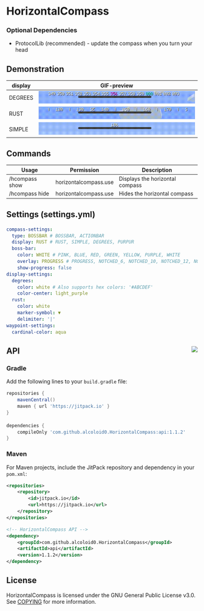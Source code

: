 # HorizontalCompass

### Optional Dependencies

- ProtocolLib (recommended) - update the compass when you turn your head

## Demonstration

| display |           GIF-preview           |
|---------|:-------------------------------:|
| DEGREES | ![](readme-preview/degrees.gif) |
| RUST    |  ![](readme-preview/rust.gif)   |
| SIMPLE  | ![](readme-preview/simple.gif)  |

## Commands

| Usage          | Permission            | Description                     |
|----------------|-----------------------|---------------------------------|
| /hcompass show | horizontalcompass.use | Displays the horizontal compass |
| /hcompass hide | horizontalcompass.use | Hides the horizontal compass    |


## Settings (settings.yml)

```yaml
compass-settings:
  type: BOSSBAR # BOSSBAR, ACTIONBAR
  display: RUST # RUST, SIMPLE, DEGREES, PURPUR
  boss-bar:
    color: WHITE # PINK, BLUE, RED, GREEN, YELLOW, PURPLE, WHITE
    overlay: PROGRESS # PROGRESS, NOTCHED_6, NOTCHED_10, NOTCHED_12, NOTCHED_20
    show-progress: false
display-settings:
  degrees:
    color: white # Also supports hex colors: '#ABCDEF'
    color-center: light_purple
  rust:
    color: white
    marker-symbol: ▼
    delimiter: '|'
waypoint-settings:
  cardinal-color: aqua
```

## API <img align="right" src="https://jitpack.io/v/alcoloid0/HorizontalCompass.svg" />

### Gradle

Add the following lines to your `build.gradle` file:

```groovy
repositories {
    mavenCentral()
    maven { url 'https://jitpack.io' }
}

dependencies {
    compileOnly 'com.github.alcoloid0.HorizontalCompass:api:1.1.2'
}
```

### Maven

For Maven projects, include the JitPack repository and dependency in your `pom.xml`:

```xml
<repositories>
    <repository>
        <id>jitpack.io</id>
        <url>https://jitpack.io</url>
    </repository>
</repositories>
```

```xml
<!-- HorizontalCompass API -->
<dependency>
    <groupId>com.github.alcoloid0.HorizontalCompass</groupId>
    <artifactId>api</artifactId>
    <version>1.1.2</version>
</dependency>
```

## License

HorizontalCompass is licensed under the GNU General Public License v3.0. See [COPYING](COPYING) for more information.
